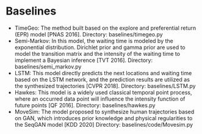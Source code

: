 # Baselines
- TimeGeo: The method built based on the explore and preferential return (EPR) model [PNAS 2016].
Directory: baselines/timegeo.py
- Semi-Markov: In this model, the waiting time is modeled by the exponential distribution. Dirichlet prior and gamma prior are used to model the transition matrix and the intensity of the waiting time to implement a Bayesian inference [TVT 2016].
Directory: baselines/semi_markov.py
- LSTM: This model directly predicts the next locations and waiting time based on the LSTM network, and the prediction results are utilized as the synthesized trajectories [CVPR 2018].
Directory: baselines/LSTM.py
- Hawkes: This model is a widely used classical temporal point process, where an occurred data point will influence the intensity function of future points [QF 2016].
Directory: baselines/hawkes.py
- MoveSim: The model proposed to synthesize human trajectories based on GAN, which introduces prior knowledge and physical regularities to the SeqGAN model [KDD 2020]
Directory: baselines/code/Movesim.py
